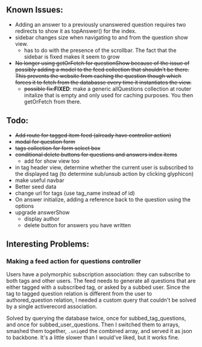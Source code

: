 ## Known Issues:
- Adding an answer to a previously unanswered question requires two redirects to
  show it as topAnswer() for the index.
- sidebar changes size when navigating to and from the question show view.
  - has to do with the presence of the scrollbar. The fact that the sidebar is
    fixed makes it seem to grow
- ~~No longer using getOrFetch for questionShow because of the issue of possibly
  adding a model to the feed collection that shouldn't be there. This prevents
  the website from caching the question though which forces it to fetch from the
  databasse every time it instantiates the view.~~
    - ~~possible fix:~~__FIXED__: make a generic allQuestions collection at router initalize
      that is empty and only used for caching purposes. You then getOrFetch from there.

## Todo:
- ~~Add route for tagged item feed (already have controller action)~~
- ~~modal for question form~~
- ~~tags collection for form select box~~
- ~~conditional delete buttons for questions and answers index items~~
  - add for show view too
- in tag header view, determine whether the current user is subscribed to the
  displayed tag (to determine sub/unsub action by clicking glyphicon)
- make useful navbar
- Better seed data
- change url for tags (use tag_name instead of id)
- On answer initialize, adding a reference back to the question using the options
- upgrade answerShow
  - display author
  - delete button for answers you have written

## Interesting Problems:
### Making a feed action for questions controller
Users have a polymorphic subscription association: they can subscribe to both
tags and other users. The feed needs to generate all questions that are either
tagged with a subscribed tag, or asked by a subbed user. Since the tag to tagged
question relation is different from the user to authored_question relation, I
needed a custom query that couldn't be solved by a single activerecord association.

Solved by querying the database twice, once for subbed_tag_questions, and once
for subbed_user_questions. Then I switched them to arrays, smashed them together,
`.uniq`ed the combined array, and served it as json to backbone. It's a little
slower than I would've liked, but it works fine.  
